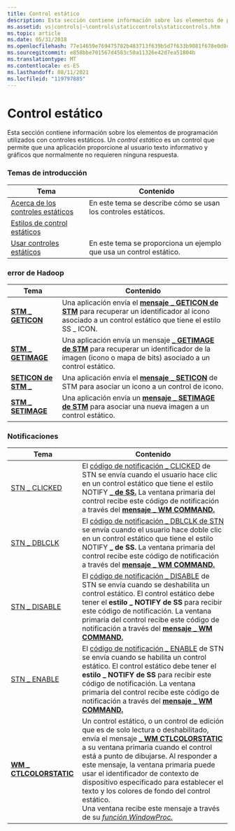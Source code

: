 ```yaml
---
title: Control estático
description: Esta sección contiene información sobre los elementos de programación utilizados con controles estáticos. Un control estático es un control que permite que una aplicación proporcione al usuario texto informativo y gráficos que normalmente no requieren ninguna respuesta.
ms.assetid: vs|controls|~\controls\staticcontrols\staticcontrols.htm
ms.topic: article
ms.date: 05/31/2018
ms.openlocfilehash: 77e14659e769475782b483713f639b5d7f633b9081f678e0d0c50b2842fb781b
ms.sourcegitcommit: e858bbe701567d4583c50a11326e42d7ea51804b
ms.translationtype: MT
ms.contentlocale: es-ES
ms.lasthandoff: 08/11/2021
ms.locfileid: "119797885"
---
```

# <a name="static-control"></a>Control estático

Esta sección contiene información sobre los elementos de programación utilizados con controles estáticos. Un *control estático* es un control que permite que una aplicación proporcione al usuario texto informativo y gráficos que normalmente no requieren ninguna respuesta.

### <a name="overviews"></a>Temas de introducción



| Tema                                              | Contenido                                                              |
|----------------------------------------------------|-----------------------------------------------------------------------|
| [Acerca de los controles estáticos](about-static-controls.md) | En este tema se describe cómo se usan los controles estáticos.<br/>         |
| [Estilos de control estáticos](static-control-styles.md) |                                                                       |
| [Usar controles estáticos](using-static-controls.md) | En este tema se proporciona un ejemplo que usa un control estático.<br/> |



 

### <a name="messages"></a>error de Hadoop



| Tema                                 | Contenido                                                                                                                                                                        |
|---------------------------------------|---------------------------------------------------------------------------------------------------------------------------------------------------------------------------------|
| [**STM \_ GETICON**](stm-geticon.md)   | Una aplicación envía el [**mensaje \_ GETICON de STM**](stm-geticon.md) para recuperar un identificador al icono asociado a un control estático que tiene el estilo SS \_ ICON. <br/> |
| [**STM \_ GETIMAGE**](stm-getimage.md) | Una aplicación envía un mensaje [**\_ GETIMAGE de STM**](stm-getimage.md) para recuperar un identificador de la imagen (icono o mapa de bits) asociado a un control estático. <br/>          |
| [**SETICON de STM \_**](stm-seticon.md)   | Una aplicación envía el [**mensaje \_ SETICON**](stm-seticon.md) de STM para asociar un icono a un control de icono. <br/>                                                     |
| [**STM \_ SETIMAGE**](stm-setimage.md) | Una aplicación envía un [**mensaje \_ SETIMAGE de STM**](stm-setimage.md) para asociar una nueva imagen a un control estático.<br/>                                                |



 

### <a name="notifications"></a>Notificaciones



| Tema                                           | Contenido                                                                                                                                                                                                                                                                                                                                                                                                                                                                   |
|-------------------------------------------------|----------------------------------------------------------------------------------------------------------------------------------------------------------------------------------------------------------------------------------------------------------------------------------------------------------------------------------------------------------------------------------------------------------------------------------------------------------------------------|
| [STN \_ CLICKED](stn-clicked.md)                 | El [código de notificación \_ CLICKED](stn-clicked.md) de STN se envía cuando el usuario hace clic en un control estático que tiene el estilo NOTIFY [**\_ de SS.**](static-control-styles.md) La ventana primaria del control recibe este código de notificación a través del [**mensaje \_ WM COMMAND.**](/windows/desktop/menurc/wm-command)<br/>                                                                                                                                                                  |
| [STN \_ DBLCLK](stn-dblclk.md)                   | El [código de notificación \_ DBLCLK de STN](stn-dblclk.md) se envía cuando el usuario hace doble clic en un control estático que tiene el estilo NOTIFY **\_ de SS.** La ventana primaria del control recibe este código de notificación a través del [**mensaje \_ WM COMMAND.**](/windows/desktop/menurc/wm-command)<br/>                                                                                                                                                                                          |
| [STN \_ DISABLE](stn-disable.md)                 | El [código de notificación \_ DISABLE](stn-disable.md) de STN se envía cuando se deshabilita un control estático. El control estático debe tener el **estilo \_ NOTIFY de SS** para recibir este código de notificación. La ventana primaria del control recibe este código de notificación a través del [**mensaje \_ WM COMMAND.**](/windows/desktop/menurc/wm-command)<br/>                                                                                                                                            |
| [STN \_ ENABLE](stn-enable.md)                   | El [código de notificación \_ ENABLE](stn-enable.md) de STN se envía cuando se habilita un control estático. El control estático debe tener el **estilo \_ NOTIFY de SS** para recibir este código de notificación. La ventana primaria del control recibe este código de notificación a través del [**mensaje \_ WM COMMAND.**](/windows/desktop/menurc/wm-command)<br/>                                                                                                                                               |
| [**WM \_ CTLCOLORSTATIC**](wm-ctlcolorstatic.md) | Un control estático, o un control de edición que es de solo lectura o deshabilitado, envía el mensaje [**\_ WM CTLCOLORSTATIC**](wm-ctlcolorstatic.md) a su ventana primaria cuando el control está a punto de dibujarse. Al responder a este mensaje, la ventana primaria puede usar el identificador de contexto de dispositivo especificado para establecer el texto y los colores de fondo del control estático. <br/> Una ventana recibe este mensaje a través de su [*función WindowProc.*](/previous-versions/windows/desktop/legacy/ms633573(v=vs.85)) <br/> |



 

 

